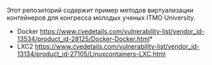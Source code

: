 Этот репозиторий содержит пример методов виртуализации контейнеров для конгресса молодых ученых ITMO University.
* Docker https://www.cvedetails.com/vulnerability-list/vendor_id-13534/product_id-28125/Docker-Docker.html* 
* LXC2 https://www.cvedetails.com/vulnerability-list/vendor_id-13134/product_id-27105/Linuxcontainers-LXC.html
